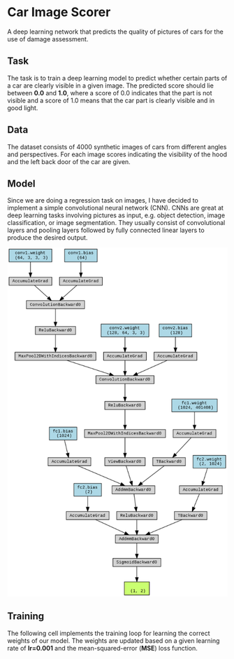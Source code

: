 # Car Image Scorer
A deep learning network that predicts the quality of pictures of cars for the use of damage assessment.

## Task
The task is to train a deep learning model to predict whether certain parts of a car are clearly visible in a given image. The predicted score should lie between **0.0** and **1.0**, where a score of 0.0 indicates that the part is not visible and a score of 1.0 means that the car part is clearly visible and in good light.

## Data
The dataset consists of 4000 synthetic images of cars from different angles and perspectives. For each image scores indicating the visibility of the hood and the left back door of the car are given.

## Model
Since we are doing a regression task on images, I have decided to implement a simple convolutional neural network (CNN). CNNs are great at deep learning tasks involving pictures as input, e.g. object detection, image classification, or image segmentation. They usually consist of convolutional layers and pooling layers followed by fully connected linear layers to produce the desired output.

![Network Graph](docs/cnn.png)

## Training
The following cell implements the training loop for learning the correct weights of our model. The weights are updated based on a given learning rate of **lr=0.001** and the mean-squared-error (**MSE**) loss function.